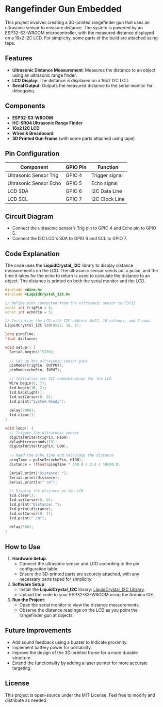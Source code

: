 # Rangefinder Gun Embedded

This project involves creating a 3D-printed rangefinder gun that uses an ultrasonic sensor to measure distance. The system is powered by an ESP32-S3-WROOM microcontroller, with the measured distance displayed on a 16x2 I2C LCD. For simplicity, some parts of the build are attached using tape.

## Features
- **Ultrasonic Distance Measurement**: Measures the distance to an object using an ultrasonic range finder.
- **LCD Display**: The distance is displayed on a 16x2 I2C LCD.
- **Serial Output**: Outputs the measured distance to the serial monitor for debugging.

## Components
- **ESP32-S3-WROOM**
- **HC-SR04 Ultrasonic Range Finder**
- **16x2 I2C LCD**
- **Wires & Breadboard**
- **3D Printed Gun Frame** (with some parts attached using tape)

## Pin Configuration

| Component                | GPIO Pin      | Function          |
|--------------------------|---------------|-------------------|
| Ultrasonic Sensor Trig    | GPIO 4        | Trigger signal    |
| Ultrasonic Sensor Echo    | GPIO 5        | Echo signal       |
| LCD SDA                   | GPIO 6        | I2C Data Line     |
| LCD SCL                   | GPIO 7        | I2C Clock Line    |

## Circuit Diagram
- Connect the ultrasonic sensor’s Trig pin to GPIO 4 and Echo pin to GPIO 5.
- Connect the I2C LCD's SDA to GPIO 6 and SCL to GPIO 7.

## Code Explanation
The code uses the **LiquidCrystal_I2C** library to display distance measurements on the LCD. The ultrasonic sensor sends out a pulse, and the time it takes for the echo to return is used to calculate the distance to an object. The distance is printed on both the serial monitor and the LCD.

```cpp
#include <Wire.h> 
#include <LiquidCrystal_I2C.h> 

// Define pins connected from the ultrasonic sensor to ESP32
const int trigPin = 4;
const int echoPin = 5;

// Initialize the LCD with I2C address 0x27, 16 columns, and 2 rows
LiquidCrystal_I2C lcd(0x27, 16, 2);

long pingTime;
float distance;

void setup() {
  Serial.begin(115200);
  
  // Set up the ultrasonic sensor pins
  pinMode(trigPin, OUTPUT);
  pinMode(echoPin, INPUT);

  // Initialize the I2C communication for the LCD
  Wire.begin(6, 7); 
  lcd.begin(16, 2);
  lcd.backlight();
  lcd.setCursor(0, 0);
  lcd.print("System Ready");
  
  delay(2000);  
  lcd.clear();
}

void loop() {
  // Trigger the ultrasonic sensor
  digitalWrite(trigPin, HIGH);
  delayMicroseconds(10);
  digitalWrite(trigPin, LOW);
  
  // Read the echo time and calculate the distance
  pingTime = pulseIn(echoPin, HIGH);
  distance = (float)pingTime * 340.0 / 2.0 / 10000.0;

  Serial.print("Distance: ");
  Serial.print(distance);
  Serial.println(" cm");

  // Display the distance on the LCD
  lcd.clear();
  lcd.setCursor(0, 0);
  lcd.print("Distance: ");
  lcd.print(distance);
  lcd.setCursor(0, 1);
  lcd.print(" cm");
  
  delay(300);  
}
```

## How to Use
1. **Hardware Setup**:
   - Connect the ultrasonic sensor and LCD according to the pin configuration table.
   - Ensure the 3D-printed parts are securely attached, with any necessary parts taped for simplicity.
2. **Software Setup**:
   - Install the **LiquidCrystal_I2C** library: [LiquidCrystal_I2C Library](https://github.com/johnrickman/LiquidCrystal_I2C).
   - Upload the code to your ESP32-S3-WROOM using the Arduino IDE.
3. **Run the Project**:
   - Open the serial monitor to view the distance measurements.
   - Observe the distance readings on the LCD as you point the rangefinder gun at objects.

## Future Improvements
- Add sound feedback using a buzzer to indicate proximity.
- Implement battery power for portability.
- Improve the design of the 3D-printed frame for a more durable structure.
- Extend the functionality by adding a laser pointer for more accurate targeting.

## License
This project is open-source under the MIT License. Feel free to modify and distribute as needed.
